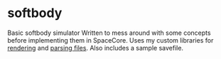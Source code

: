 # softbody
Basic softbody simulator
Written to mess around with some concepts before implementing them in SpaceCore. Uses my custom libraries for [rendering](https://github.com/alve1801/engine) and [parsing files](https://github.com/alve1801/parser). Also includes a sample savefile.
